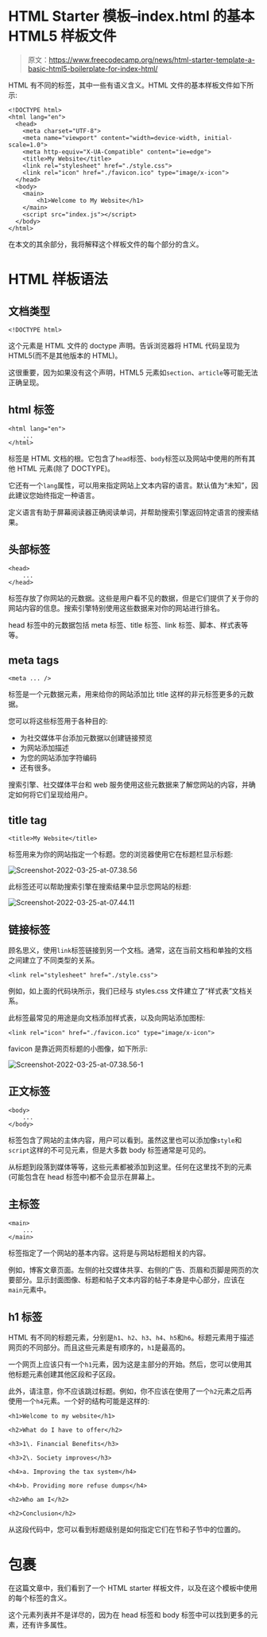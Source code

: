 # HTML Starter 模板–index.html 的基本 HTML5 样板文件

> 原文：<https://www.freecodecamp.org/news/html-starter-template-a-basic-html5-boilerplate-for-index-html/>

HTML 有不同的标签，其中一些有语义含义。HTML 文件的基本样板文件如下所示:

```
<!DOCTYPE html>
<html lang="en">
  <head>
    <meta charset="UTF-8">
    <meta name="viewport" content="width=device-width, initial-scale=1.0">
    <meta http-equiv="X-UA-Compatible" content="ie=edge">
    <title>My Website</title>
    <link rel="stylesheet" href="./style.css">
    <link rel="icon" href="./favicon.ico" type="image/x-icon">
  </head>
  <body>
    <main>
        <h1>Welcome to My Website</h1>  
    </main>
	<script src="index.js"></script>
  </body>
</html> 
```

在本文的其余部分，我将解释这个样板文件的每个部分的含义。

# HTML 样板语法

## 文档类型

```
<!DOCTYPE html> 
```

这个元素是 HTML 文件的 doctype 声明。告诉浏览器将 HTML 代码呈现为 HTML5(而不是其他版本的 HTML)。

这很重要，因为如果没有这个声明，HTML5 元素如`section`、`article`等可能无法正确呈现。

## html 标签

```
<html lang="en">
    ...
</html> 
```

标签是 HTML 文档的根。它包含了`head`标签、`body`标签以及网站中使用的所有其他 HTML 元素(除了 DOCTYPE)。

它还有一个`lang`属性，可以用来指定网站上文本内容的语言。默认值为“未知”，因此建议您始终指定一种语言。

定义语言有助于屏幕阅读器正确阅读单词，并帮助搜索引擎返回特定语言的搜索结果。

## 头部标签

```
<head>
    ...
</head> 
```

标签存放了你网站的元数据。这些是用户看不见的数据，但是它们提供了关于你的网站内容的信息。搜索引擎特别使用这些数据来对你的网站进行排名。

head 标签中的元数据包括 meta 标签、title 标签、link 标签、脚本、样式表等等。

## meta tags

```
<meta ... /> 
```

标签是一个元数据元素，用来给你的网站添加比 title 这样的非元标签更多的元数据。

您可以将这些标签用于各种目的:

*   为社交媒体平台添加元数据以创建链接预览
*   为网站添加描述
*   为您的网站添加字符编码
*   还有很多。

搜索引擎、社交媒体平台和 web 服务使用这些元数据来了解您网站的内容，并确定如何将它们呈现给用户。

## title tag

```
<title>My Website</title> 
```

标签用来为你的网站指定一个标题。您的浏览器使用它在标题栏显示标题:

![Screenshot-2022-03-25-at-07.38.56](img/cc422afabd5696fefed85a4a0e93ba40.png)

此标签还可以帮助搜索引擎在搜索结果中显示您网站的标题:

![Screenshot-2022-03-25-at-07.44.11](img/a55ccbe612d1bf0c3d9a361d5676e528.png)

## 链接标签

顾名思义，使用`link`标签链接到另一个文档。通常，这在当前文档和单独的文档之间建立了不同类型的关系。

```
<link rel="stylesheet" href="./style.css"> 
```

例如，如上面的代码块所示，我们已经与 styles.css 文件建立了“样式表”文档关系。

此标签最常见的用途是向文档添加样式表，以及向网站添加图标:

```
<link rel="icon" href="./favicon.ico" type="image/x-icon"> 
```

favicon 是靠近网页标题的小图像，如下所示:

![Screenshot-2022-03-25-at-07.38.56-1](img/4b44209a164abba741f789439d82ab39.png)

## 正文标签

```
<body>
    ...
</body> 
```

标签包含了网站的主体内容，用户可以看到。虽然这里也可以添加像`style`和`script`这样的不可见元素，但是大多数 body 标签通常是可见的。

从标题到段落到媒体等等，这些元素都被添加到这里。任何在这里找不到的元素(可能包含在 head 标签中)都不会显示在屏幕上。

## 主标签

```
<main>
    ...
</main> 
```

标签指定了一个网站的基本内容。这将是与网站标题相关的内容。

例如，博客文章页面。左侧的社交媒体共享、右侧的广告、页眉和页脚是网页的次要部分。显示封面图像、标题和帖子文本内容的帖子本身是中心部分，应该在`main`元素中。

## h1 标签

HTML 有不同的标题元素，分别是`h1`、`h2`、`h3`、`h4`、`h5`和`h6`。标题元素用于描述网页的不同部分。而且这些元素是有顺序的，`h1`是最高的。

一个网页上应该只有一个`h1`元素，因为这是主部分的开始。然后，您可以使用其他标题元素创建其他区段和子区段。

此外，请注意，你不应该跳过标题。例如，你不应该在使用了一个`h2`元素之后再使用一个`h4`元素。一个好的结构可能是这样的:

```
<h1>Welcome to my website</h1>

<h2>What do I have to offer</h2>

<h3>1\. Financial Benefits</h3>

<h3>2\. Society improves</h3>

<h4>a. Improving the tax system</h4>

<h4>b. Providing more refuse dumps</h4>

<h2>Who am I</h2>

<h2>Conclusion</h2> 
```

从这段代码中，您可以看到标题级别是如何指定它们在节和子节中的位置的。

# 包裹

在这篇文章中，我们看到了一个 HTML starter 样板文件，以及在这个模板中使用的每个标签的含义。

这个元素列表并不是详尽的，因为在 head 标签和 body 标签中可以找到更多的元素，还有许多属性。